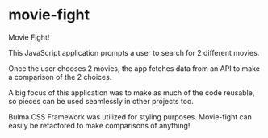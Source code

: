 # movie-fight

Movie Fight!

This JavaScript application prompts a user to search for 2 different movies. 

Once the user chooses 2 movies, the app fetches data from an API to make a comparison of the 2 choices.

A big focus of this application was to make as much of the code reusable, so pieces can be used seamlessly in other projects too.



Bulma CSS Framework was utilized for styling purposes. Movie-fight can easily be refactored to make comparisons of anything!
